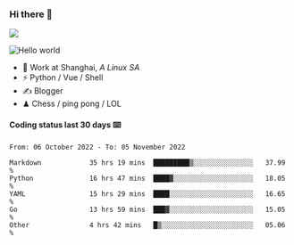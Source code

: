 ### Hi there 👋
![](https://komarev.com/ghpvc/?username=Xuhandsome)


<img src="https://github-readme-stats.vercel.app/api?username=XuHandsome&show_icons=true&theme=merko" alt="Hello world">

<br/>

- 🍻  Work at Shanghai, _A Linux SA_
- ⚡  Python / Vue / Shell
- ✍️  Blogger
- ♟  Chess / ping pong / LOL

#### Coding status last 30 days ⌨️

<!--START_SECTION:waka-->

```text
From: 06 October 2022 - To: 05 November 2022

Markdown            35 hrs 19 mins  █████████▒░░░░░░░░░░░░░░░   37.99 %
Python              16 hrs 47 mins  ████▓░░░░░░░░░░░░░░░░░░░░   18.05 %
YAML                15 hrs 29 mins  ████░░░░░░░░░░░░░░░░░░░░░   16.65 %
Go                  13 hrs 59 mins  ███▓░░░░░░░░░░░░░░░░░░░░░   15.05 %
Other               4 hrs 42 mins   █▒░░░░░░░░░░░░░░░░░░░░░░░   05.06 %
```

<!--END_SECTION:waka-->
